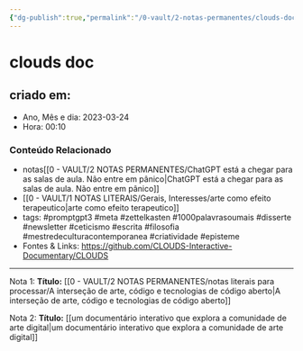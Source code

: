 ```yaml
---
{"dg-publish":true,"permalink":"/0-vault/2-notas-permanentes/clouds-doc/","tags":["permanente","promptgpt3","meta","zettelkasten","1000palavrasoumais","disserte","newsletter","ceticismo","escrita","filosofia","mestredeculturacontemporanea","criatividade","episteme"],"dgHomeLink":true,"dgShowLocalGraph":true,"dgShowFileTree":true,"dgEnableSearch":true,"noteIcon":""}
---
```


# clouds doc

## criado em: 
-  Ano, Mês e dia: 2023-03-24
- Hora: 00:10

### Conteúdo Relacionado
- notas[[0 - VAULT/2 NOTAS PERMANENTES/ChatGPT está a chegar para as salas de aula. Não entre em pânico\|ChatGPT está a chegar para as salas de aula. Não entre em pânico]] 
- [[0 - VAULT/1 NOTAS LITERAIS/Gerais, Interesses/arte como efeito terapeutico\|arte como efeito terapeutico]]
- tags: #promptgpt3 #meta #zettelkasten #1000palavrasoumais #disserte #newsletter #ceticismo #escrita #filosofia #mestredeculturacontemporanea #criatividade #episteme
- Fontes & Links: https://github.com/CLOUDS-Interactive-Documentary/CLOUDS

---

Nota 1: 
**Título:** [[0 - VAULT/2 NOTAS PERMANENTES/notas literais para processar/A interseção de arte, código e tecnologias de código aberto\|A interseção de arte, código e tecnologias de código aberto]]

Nota 2:
**Título:** [[um documentário interativo que explora a comunidade de arte digital\|um documentário interativo que explora a comunidade de arte digital]]